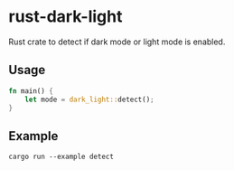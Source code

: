 # rust-dark-light

Rust crate to detect if dark mode or light mode is enabled.

## Usage

```rust
fn main() {
    let mode = dark_light::detect();
}
```

## Example

```
cargo run --example detect
```

